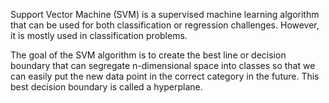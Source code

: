 Support Vector Machine (SVM) is a supervised machine learning algorithm that can be used for both classification or regression challenges. However,  it is mostly used in classification problems.

The goal of the SVM algorithm is to create the best line or decision boundary that can segregate n-dimensional space into classes so that we can easily put the new data point in the correct category in the future. This best decision boundary is called a hyperplane.
